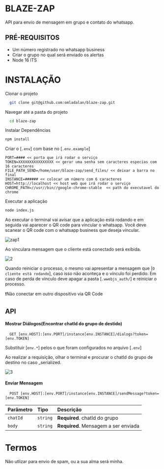 # BLAZE-ZAP
API para envio de mensagem em grupo e contato do whatsapp.

## PRÉ-REQUISITOS

- Um número registrado no whatsapp business
- Criar o grupo no qual será enviado os alertas
- Node 16 lTS

# INSTALAÇÃO

Clonar o projeto
~~~bash  
  git clone git@github.com:omladalan/blaze-zap.git
~~~

Navegar até a pasta do projeto 
~~~bash  
  cd blaze-zap
~~~

Instalar Dependências

~~~bash  
npm install
~~~

Criar o [`.env`] com base no [`.env.example`]

~~~environment
PORT=#### << porta que irá rodar o serviço
TOKEN=XXXXXXXXXXXXXXXX << gerar uma senha sem caracteres especias com 16 caracteres
FILE_PATH_SEND=/home/user/blaze-zap/send_files/ << deixar a barra no final
INSTANCE=###### << colocar um número com 6 caracteres
HOST=http://localhost << host web que irá rodar o serviço
CHROME_PATH=//usr//bin//google-chrome-stable  << path do executavel do chrome
~~~

Executar a aplicação

~~~bash  
node index.js
~~~

Ao executar o terminal vai avisar que a aplicação está rodando e em seguida vai aparecer o QR code para vincular o whatsapp. Você deve scanear o QR code com o whatsapp business que deseja vincular.


![zap1](https://user-images.githubusercontent.com/102566506/197662754-882943fc-2a9b-4f70-903a-913fd009d922.png)

Ao vinculara mensagem que o cliente está conectado será exibida.

![2](https://user-images.githubusercontent.com/102566506/197663438-6ab8e08e-2972-4c86-87ee-286472c357d3.png)

Quando reiniciar o processo, o mesmo vai apresentar a mensagem que [`O cliente está rodando`], caso isso não aconteça e o vínculo foi perdido. Em caso de perda de vínculo deve apagar a pasta [`.wwebjs_auth/`] e reiniciar o processo.

❗Não conectar em outro dispositivo via QR Code


## API

#### Mostrar Diálogos(Encontrar chatId do grupo de destido)

```http
  GET [env.HOST]:[env.PORT]/instance[env.INSTANCE]/dialogs?token=[env.TOKEN]
```
Substituir [`env.*`] pelos o que foram configurados no arquivo [`.env`]

Ao realizar a requisição, olhar o terminal e procurar o chatId do grupo de destino no caso _serialized.

![3](https://user-images.githubusercontent.com/102566506/197666603-871b4987-ff50-4e60-b41d-7bd8884112c7.png)


#### Enviar Mensagem

```http
  POST [env.HOST]:[env.PORT]/instance[env.INSTANCE]/sendMessage?token=[env.TOKEN]
```

| Parâmetro | Tipo     | Descrição                       |
| :-------- | :------- | :-------------------------------- |
| `chatId`  | `string` | **Required**. chatId do grupo |
| `body` | `string` | **Required**. Mensagem a ser enviada |  

# Termos
Não utlizar para envio de spam, ou a sua alma será minha.
